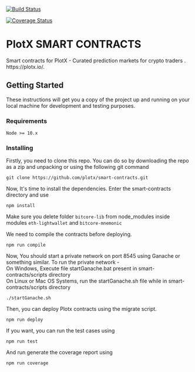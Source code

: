 [![Build Status](https://travis-ci.org/plotx/smart-contracts.svg?branch=master)](https://travis-ci.org/plotx/smart-contracts)

[![Coverage Status](https://coveralls.io/repos/github/plotx/smart-contracts/badge.svg?branch=master)](https://coveralls.io/github/plotx/smart-contracts)

<h1><a id="PLOTX"></a>PlotX SMART CONTRACTS</h1>
<p>Smart contracts for PlotX - Curated prediction markets for crypto traders . https://plotx.io/.</p>


## Getting Started

These instructions will get you a copy of the project up and running on your local machine for development and testing purposes. 


### Requirements
```
Node >= 10.x
```


### Installing
Firstly, you need to clone this repo. You can do so by downloading the repo as a zip and unpacking or using the following git command

```
git clone https://github.com/plotx/smart-contracts.git
```

Now, It's time to install the dependencies. Enter the smart-contracts directory and use

```
npm install
```
Make sure you delete folder `bitcore-lib` from node_modules inside modules `eth-lightwallet` and `bitcore-mnemonic`

We need to compile the contracts before deploying.
```
npm run compile
```
Now, You should start a private network on port 8545 using Ganache or something similar. To run the private network - </br>
On Windows, Execute file startGanache.bat present in smart-contracts/scripts directory </br>
On Linux or Mac OS Systems, run the startGanache.sh file while in smart-contracts/scripts directory
```
./startGanache.sh
```
  
Then, you can deploy Plotx contracts using the migrate script. 
```
npm run deploy
```
If you want, you can run the test cases using
```
npm run test
```
And run generate the coverage report using
```
npm run coverage
```
